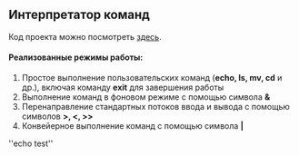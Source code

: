 ## Интерпретатор команд

Код проекта можно посмотреть [здесь](https://github.com/luseno4ek/shell/blob/0d711cc46b5318b578b2bfe93f91876c65e1806c/task1/main.c).

#### Реализованные режимы работы:
1. Простое выполнение пользовательских команд (**echo, ls, mv, cd** и др.), включая команду **exit** для завершения работы
2. Выполнение команд в фоновом режиме с помощью символа **&**   
3. Перенаправление стандартных потоков ввода и вывода с помощью символов **>, <, >>** 
4. Конвейерное выполнение команд с помощью символа **|**

''echo test''
